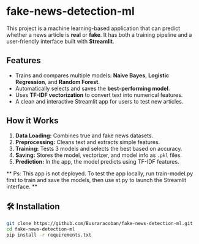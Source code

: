 # fake-news-detection-ml

This project is a machine learning-based application that can predict whether a news article is **real** or **fake**. It has both a training pipeline and a user-friendly interface built with **Streamlit**.

## Features

- Trains and compares multiple models: **Naive Bayes**, **Logistic Regression**, and **Random Forest**.
- Automatically selects and saves the **best-performing model**.
- Uses **TF-IDF vectorization** to convert text into numerical features.
- A clean and interactive Streamlit app for users to test new articles.

## How it Works

1. **Data Loading:** Combines true and fake news datasets.
2. **Preprocessing:** Cleans text and extracts simple features.
3. **Training:** Tests 3 models and selects the best based on accuracy.
4. **Saving:** Stores the model, vectorizer, and model info as `.pkl` files.
5. **Prediction:** In the app, the model predicts using TF-IDF features.

** Ps: This app is not deployed. To test the app locally, run train-model.py first to train and save the models, then use st.py to launch the Streamlit interface. **

## 🛠️ Installation

```bash
git clone https://github.com/Busraracoban/fake-news-detection-ml.git
cd fake-news-detection-ml
pip install -r requirements.txt
